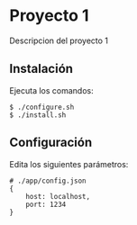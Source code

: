 # Proyecto 1
Descripcion del proyecto 1

## Instalación
Ejecuta los comandos:
```
$ ./configure.sh
$ ./install.sh
```

## Configuración
Edita los siguientes parámetros:
```
# ./app/config.json
{
    host: localhost,
    port: 1234
}
```
